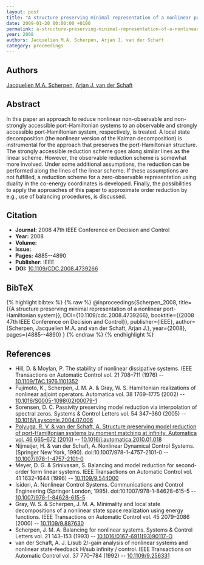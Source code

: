 ```yaml
---
layout: post
title: "A structure preserving minimal representation of a nonlinear port-Hamiltonian system"
date: 2009-01-20 00:00:00 +0100
permalink: a-structure-preserving-minimal-representation-of-a-nonlinear-port-hamiltonian-system
year: 2008
authors: Jacquelien M.A. Scherpen, Arjan J. van der Schaft
category: proceedings
---
```

 
## Authors
[Jacquelien M.A. Scherpen](authors/jacquelien-m-a-scherpen), [Arjan J. van der Schaft](authors/arjan-van-der-schaft)
 
## Abstract
In this paper an approach to reduce nonlinear non-observable and non-strongly accessible port-Hamiltonian systems to an observable and strongly accessible port-Hamiltonian system, respectively, is treated. A local state decomposition (the nonlinear version of the Kalman decomposition) is instrumental for the approach that preserves the port-Hamiltonian structure. The strongly accessible reduction scheme goes along similar lines as the linear scheme. However, the observable reduction scheme is somewhat more involved. Under some additional assumptions, the reduction can be performed along the lines of the linear scheme. If these assumptions are not fulfilled, a reduction scheme for a zero-observable representation using duality in the co-energy coordinates is developed. Finally, the possibilities to apply the approaches of this paper to approximate order reduction by e.g., use of balancing procedures, is discussed.
 
## Citation
- **Journal:** 2008 47th IEEE Conference on Decision and Control
- **Year:** 2008
- **Volume:** 
- **Issue:** 
- **Pages:** 4885--4890
- **Publisher:** IEEE
- **DOI:** [10.1109/CDC.2008.4739266](https://doi.org/10.1109/CDC.2008.4739266)
 
## BibTeX
{% highlight bibtex %}
{% raw %}
@inproceedings{Scherpen_2008,
  title={{A structure preserving minimal representation of a nonlinear port-Hamiltonian system}},
  DOI={10.1109/cdc.2008.4739266},
  booktitle={{2008 47th IEEE Conference on Decision and Control}},
  publisher={IEEE},
  author={Scherpen, Jacquelien M.A. and van der Schaft, Arjan J.},
  year={2008},
  pages={4885--4890}
}
{% endraw %}
{% endhighlight %}
 
## References
- Hill, D. & Moylan, P. The stability of nonlinear dissipative systems. IEEE Transactions on Automatic Control vol. 21 708–711 (1976) -- [10.1109/TAC.1976.1101352](https://doi.org/10.1109/TAC.1976.1101352)
- Fujimoto, K., Scherpen, J. M. A. & Gray, W. S. Hamiltonian realizations of nonlinear adjoint operators. Automatica vol. 38 1769–1775 (2002) -- [10.1016/S0005-1098(02)00079-1](https://doi.org/10.1016/S0005-1098(02)00079-1)
- Sorensen, D. C. Passivity preserving model reduction via interpolation of spectral zeros. Systems &amp; Control Letters vol. 54 347–360 (2005) -- [10.1016/j.sysconle.2004.07.006](https://doi.org/10.1016/j.sysconle.2004.07.006)
- [Polyuga, R. V. & van der Schaft, A. Structure preserving model reduction of port-Hamiltonian systems by moment matching at infinity. Automatica vol. 46 665–672 (2010)](structure-preserving-model-reduction-of-port-hamiltonian-systems-by-moment-matching-at-infinity) -- [10.1016/j.automatica.2010.01.018](https://doi.org/10.1016/j.automatica.2010.01.018)
- Nijmeijer, H. & van der Schaft, A. Nonlinear Dynamical Control Systems. (Springer New York, 1990). doi:10.1007/978-1-4757-2101-0 -- [10.1007/978-1-4757-2101-0](https://doi.org/10.1007/978-1-4757-2101-0)
- Meyer, D. G. & Srinivasan, S. Balancing and model reduction for second-order form linear systems. IEEE Transactions on Automatic Control vol. 41 1632–1644 (1996) -- [10.1109/9.544000](https://doi.org/10.1109/9.544000)
- Isidori, A. Nonlinear Control Systems. Communications and Control Engineering (Springer London, 1995). doi:10.1007/978-1-84628-615-5 -- [10.1007/978-1-84628-615-5](https://doi.org/10.1007/978-1-84628-615-5)
- Gray, W. S. & Scherpen, J. M. A. Minimality and local state decompositions of a nonlinear state space realization using energy functions. IEEE Transactions on Automatic Control vol. 45 2079–2086 (2000) -- [10.1109/9.887630](https://doi.org/10.1109/9.887630)
- Scherpen, J. M. A. Balancing for nonlinear systems. Systems &amp; Control Letters vol. 21 143–153 (1993) -- [10.1016/0167-6911(93)90117-O](https://doi.org/10.1016/0167-6911(93)90117-O)
- van der Schaft, A. J. L/sub 2/-gain analysis of nonlinear systems and nonlinear state-feedback H/sub infinity / control. IEEE Transactions on Automatic Control vol. 37 770–784 (1992) -- [10.1109/9.256331](https://doi.org/10.1109/9.256331)

